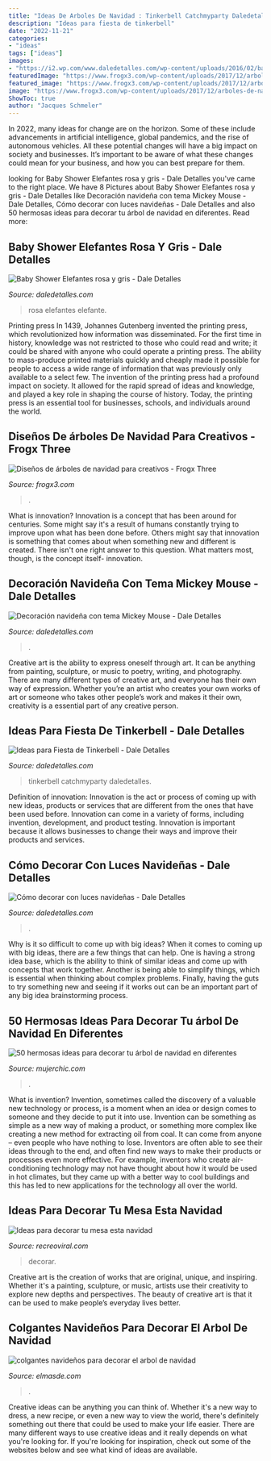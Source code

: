 ```yaml
---
title: "Ideas De Arboles De Navidad : Tinkerbell Catchmyparty Daledetalles"
description: "Ideas para fiesta de tinkerbell"
date: "2022-11-21"
categories:
- "ideas"
tags: ["ideas"]
images:
- "https://i2.wp.com/www.daledetalles.com/wp-content/uploads/2016/02/baby-shower4.jpg?resize=599%2C546"
featuredImage: "https://www.frogx3.com/wp-content/uploads/2017/12/arboles-de-navidad-para-creativos-3.jpg"
featured_image: "https://www.frogx3.com/wp-content/uploads/2017/12/arboles-de-navidad-para-creativos-3.jpg"
image: "https://www.frogx3.com/wp-content/uploads/2017/12/arboles-de-navidad-para-creativos-3.jpg"
ShowToc: true
author: "Jacques Schmeler"
---
```



In 2022, many ideas for change are on the horizon. Some of these include advancements in artificial intelligence, global pandemics, and the rise of autonomous vehicles. All these potential changes will have a big impact on society and businesses. It’s important to be aware of what these changes could mean for your business, and how you can best prepare for them.

	

		
looking for Baby Shower Elefantes rosa y gris - Dale Detalles you've came to the right place. We have 8 Pictures about Baby Shower Elefantes rosa y gris - Dale Detalles like Decoración navideña con tema Mickey Mouse - Dale Detalles, Cómo decorar con luces navideñas - Dale Detalles and also 50 hermosas ideas para decorar tu árbol de navidad en diferentes. Read more:
		
    
## Baby Shower Elefantes Rosa Y Gris - Dale Detalles

<img loading=lazy src="https://i2.wp.com/www.daledetalles.com/wp-content/uploads/2016/02/baby-shower4.jpg?resize=599%2C546" onerror="this.onerror=null;this.src='https://tse2.mm.bing.net/th?id=OIP.JxB4G1Ex-gv3K3rZwtgTswHaGw&amp;pid=15.1';" alt="Baby Shower Elefantes rosa y gris - Dale Detalles">

_Source: daledetalles.com_

>rosa elefantes elefante. 

	

Printing press
In 1439, Johannes Gutenberg invented the printing press, which revolutionized how information was disseminated. For the first time in history, knowledge was not restricted to those who could read and write; it could be shared with anyone who could operate a printing press. The ability to mass-produce printed materials quickly and cheaply made it possible for people to access a wide range of information that was previously only available to a select few.
The invention of the printing press had a profound impact on society. It allowed for the rapid spread of ideas and knowledge, and played a key role in shaping the course of history. Today, the printing press is an essential tool for businesses, schools, and individuals around the world.

    
## Diseños De árboles De Navidad Para Creativos - Frogx Three

<img loading=lazy src="https://www.frogx3.com/wp-content/uploads/2017/12/arboles-de-navidad-para-creativos-3.jpg" onerror="this.onerror=null;this.src='https://tse2.mm.bing.net/th?id=OIP.N8Z3G1iEa942YrIdCMA2aAHaJ4&amp;pid=15.1';" alt="Diseños de árboles de navidad para creativos - Frogx Three">

_Source: frogx3.com_

>. 

	

What is innovation?
Innovation is a concept that has been around for centuries. Some might say it's a result of humans constantly trying to improve upon what has been done before. Others might say that innovation is something that comes about when something new and different is created. There isn't one right answer to this question. What matters most, though, is the concept itself- innovation.

    
## Decoración Navideña Con Tema Mickey Mouse - Dale Detalles

<img loading=lazy src="https://i2.wp.com/www.daledetalles.com/wp-content/uploads/2016/10/mickey-navidad35.jpg" onerror="this.onerror=null;this.src='https://tse2.mm.bing.net/th?id=OIP.g80aDiu0Q7CIuPC-GLyIBwHaM3&amp;pid=15.1';" alt="Decoración navideña con tema Mickey Mouse - Dale Detalles">

_Source: daledetalles.com_

>. 

	

Creative art is the ability to express oneself through art. It can be anything from painting, sculpture, or music to poetry, writing, and photography. There are many different types of creative art, and everyone has their own way of expression. Whether you’re an artist who creates your own works of art or someone who takes other people’s work and makes it their own, creativity is a essential part of any creative person.

    
## Ideas Para Fiesta De Tinkerbell - Dale Detalles

<img loading=lazy src="https://i0.wp.com/www.daledetalles.com/wp-content/uploads/2015/06/tinkerbell11.jpg" onerror="this.onerror=null;this.src='https://tse2.mm.bing.net/th?id=OIP.wKuaE8jH67PZknSsTE_IDwHaJ4&amp;pid=15.1';" alt="Ideas para Fiesta de Tinkerbell - Dale Detalles">

_Source: daledetalles.com_

>tinkerbell catchmyparty daledetalles. 

	

Definition of innovation:
Innovation is the act or process of coming up with new ideas, products or services that are different from the ones that have been used before. Innovation can come in a variety of forms, including invention, development, and product testing. Innovation is important because it allows businesses to change their ways and improve their products and services.

    
## Cómo Decorar Con Luces Navideñas - Dale Detalles

<img loading=lazy src="https://i1.wp.com/www.daledetalles.com/wp-content/uploads/2016/12/decoracion-con-luces8.jpg" onerror="this.onerror=null;this.src='https://tse1.mm.bing.net/th?id=OIP.FpY6YbUjJGwyMonjde0OxwHaJ4&amp;pid=15.1';" alt="Cómo decorar con luces navideñas - Dale Detalles">

_Source: daledetalles.com_

>. 

	

Why is it so difficult to come up with big ideas?
When it comes to coming up with big ideas, there are a few things that can help. One is having a strong idea base, which is the ability to think of similar ideas and come up with concepts that work together. Another is being able to simplify things, which is essential when thinking about complex problems. Finally, having the guts to try something new and seeing if it works out can be an important part of any big idea brainstorming process.

    
## 50 Hermosas Ideas Para Decorar Tu árbol De Navidad En Diferentes

<img loading=lazy src="https://mujerchic.com/wp-content/uploads/2017/11/f7d0da3d01aae85a843f362774c50e9d.jpg" onerror="this.onerror=null;this.src='https://tse3.mm.bing.net/th?id=OIP.sk9boSSq-ImwmhRU2KOaxgHaM2&amp;pid=15.1';" alt="50 hermosas ideas para decorar tu árbol de navidad en diferentes">

_Source: mujerchic.com_

>. 

	

What is invention?
Invention, sometimes called the discovery of a valuable new technology or process, is a moment when an idea or design comes to someone and they decide to put it into use. Invention can be something as simple as a new way of making a product, or something more complex like creating a new method for extracting oil from coal. It can come from anyone – even people who have nothing to lose. Inventors are often able to see their ideas through to the end, and often find new ways to make their products or processes even more effective. For example, inventors who create air-conditioning technology may not have thought about how it would be used in hot climates, but they came up with a better way to cool buildings and this has led to new applications for the technology all over the world.

    
## Ideas Para Decorar Tu Mesa Esta Navidad

<img loading=lazy src="http://www.recreoviral.com/wp-content/uploads/2015/12/Decoraciones-para-la-mesa-esta-navidad-16.jpg" onerror="this.onerror=null;this.src='https://tse2.mm.bing.net/th?id=OIP.Fcp7q0qWGy8N_lWloR0ibgHaK7&amp;pid=15.1';" alt="Ideas para decorar tu mesa esta navidad">

_Source: recreoviral.com_

>decorar. 

	

Creative art is the creation of works that are original, unique, and inspiring. Whether it's a painting, sculpture, or music, artists use their creativity to explore new depths and perspectives. The beauty of creative art is that it can be used to make people’s everyday lives better.

    
## Colgantes Navideños Para Decorar El Arbol De Navidad

<img loading=lazy src="https://elmasde.com/wp-content/uploads/2015/11/colgantes-navideños-3.jpg" onerror="this.onerror=null;this.src='https://tse1.mm.bing.net/th?id=OIP.7o68B3ar4TOYqy8WGzzppQHaJ3&amp;pid=15.1';" alt="colgantes navideños para decorar el arbol de navidad">

_Source: elmasde.com_

>. 

	

Creative ideas can be anything you can think of. Whether it's a new way to dress, a new recipe, or even a new way to view the world, there's definitely something out there that could be used to make your life easier. There are many different ways to use creative ideas and it really depends on what you're looking for. If you're looking for inspiration, check out some of the websites below and see what kind of ideas are available.

